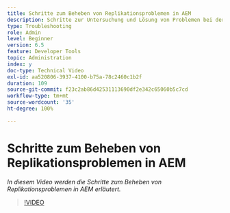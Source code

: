 ```yaml
---
title: Schritte zum Beheben von Replikationsproblemen in AEM
description: Schritte zur Untersuchung und Lösung von Problemen bei der Replikation
type: Troubleshooting
role: Admin
level: Beginner
version: 6.5
feature: Developer Tools
topic: Administration
index: y
doc-type: Technical Video
exl-id: aa520806-3937-4100-b75a-78c2460c1b2f
duration: 109
source-git-commit: f23c2ab86d42531113690df2e342c65060b5c7cd
workflow-type: tm+mt
source-wordcount: '35'
ht-degree: 100%

---
```


# Schritte zum Beheben von Replikationsproblemen in AEM

*In diesem Video werden die Schritte zum Beheben von Replikationsproblemen in AEM erläutert.*

>[!VIDEO](https://video.tv.adobe.com/v/335471?quality=12&learn=on)
